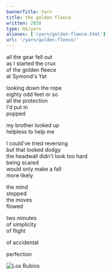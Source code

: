 ```yaml
---
bannerTitle: Yarn
title: the golden fleece
written: 2020
type: hk/yarn
aliases: ['/yarn/golden-fleece.html']
url: '/yarn/golden-fleece/'
---
```


all the gear fell out  
as I started the crux  
of the golden fleece  
at Symond's Yat  


looking down the rope  
eighty odd feet or so  
all the protection  
I'd put in  
popped


my brother looked up  
helpless to help me  


I could've tried reversing  
but that looked dodgy  
the headwall didn't look too hard  
being scared  
would only make a fall  
more likely  


the mind  
stopped  
the moves  
flowed  


two minutes  
of simplicity  
of flight  


of accidental


perfection

![Los Rubios](/images/faves/losrubios_h&d_pembroke98.jpg "Los Rubios")

